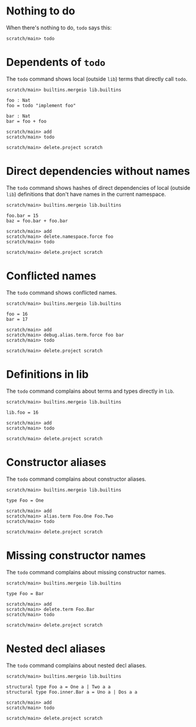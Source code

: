 # Nothing to do

When there's nothing to do, `todo` says this:

```ucm
scratch/main> todo
```

# Dependents of `todo`

The `todo` command shows local (outside `lib`) terms that directly call `todo`.

```ucm:hide
scratch/main> builtins.mergeio lib.builtins
```

```unison
foo : Nat
foo = todo "implement foo"

bar : Nat
bar = foo + foo
```

```ucm
scratch/main> add
scratch/main> todo
```

```ucm:hide
scratch/main> delete.project scratch
```

# Direct dependencies without names

The `todo` command shows hashes of direct dependencies of local (outside `lib`) definitions that don't have names in
the current namespace.

```ucm:hide
scratch/main> builtins.mergeio lib.builtins
```

```unison
foo.bar = 15
baz = foo.bar + foo.bar
```

```ucm
scratch/main> add
scratch/main> delete.namespace.force foo
scratch/main> todo
```

```ucm:hide
scratch/main> delete.project scratch
```

# Conflicted names

The `todo` command shows conflicted names.

```ucm:hide
scratch/main> builtins.mergeio lib.builtins
```

```unison
foo = 16
bar = 17
```

```ucm
scratch/main> add
scratch/main> debug.alias.term.force foo bar
scratch/main> todo
```

```ucm:hide
scratch/main> delete.project scratch
```

# Definitions in lib

The `todo` command complains about terms and types directly in `lib`.

```ucm:hide
scratch/main> builtins.mergeio lib.builtins
```

```unison
lib.foo = 16
```

```ucm
scratch/main> add
scratch/main> todo
```

```ucm:hide
scratch/main> delete.project scratch
```

# Constructor aliases

The `todo` command complains about constructor aliases.

```ucm:hide
scratch/main> builtins.mergeio lib.builtins
```

```unison
type Foo = One
```

```ucm
scratch/main> add
scratch/main> alias.term Foo.One Foo.Two
scratch/main> todo
```

```ucm:hide
scratch/main> delete.project scratch
```

# Missing constructor names

The `todo` command complains about missing constructor names.

```ucm:hide
scratch/main> builtins.mergeio lib.builtins
```

```unison
type Foo = Bar
```

```ucm
scratch/main> add
scratch/main> delete.term Foo.Bar
scratch/main> todo
```

```ucm:hide
scratch/main> delete.project scratch
```

# Nested decl aliases

The `todo` command complains about nested decl aliases.

```ucm:hide
scratch/main> builtins.mergeio lib.builtins
```

```unison
structural type Foo a = One a | Two a a
structural type Foo.inner.Bar a = Uno a | Dos a a
```

```ucm
scratch/main> add
scratch/main> todo
```

```ucm:hide
scratch/main> delete.project scratch
```
